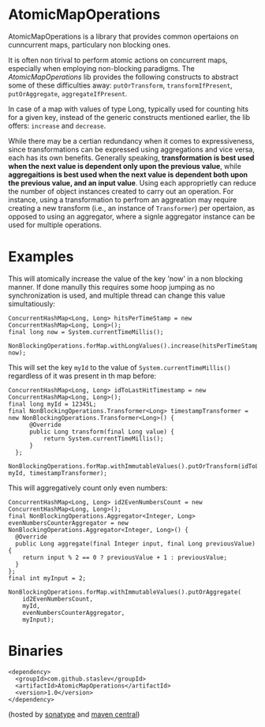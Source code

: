 AtomicMapOperations
===================
AtomicMapOperations is a library that provides common opertaions on cunncurrent maps, particulary non blocking ones.

It is often non tirival to perform atomic actions on concurrent maps, especially when employing non-blocking paradigms. The *AtomicMapOperations* lib provides the following constructs to abstract some of these difficulties away: <code>putOrTransform</code>, <code>transformIfPresent</code>, <code>putOrAggregate</code>, <code>aggregateIfPresent</code>. 

In case of a map with values of type Long, typically used for counting hits for a given key, instead of the generic constructs mentioned earlier, the lib offers: <code>increase</code> and <code>decrease</code>.

While there may be a certian redundancy when it comes to expressiveness, since transformations can be expressed using aggregations and vice versa, each has its own benefits. Generally speaking, **transformation is best used when the next value is dependent only upon the previous value**, while **aggregaitions is best used when the next value is dependent both upon the previous value, and an input value**. Using each approprietly can reduce the number of object instances created to carry out an operation. For instance, using a transformation to perfrom an aggreation may require creating a new transform (i.e., an instance of <code>Transformer</code>) per opertaion, as opposed to using an aggregator, where a signle aggregator instance can be used for multiple operations.

Examples
=======

This will atomically increase the value of the key 'now' in a non blocking manner. If done manully this requires some hoop jumping as no synchronization is used, and multiple thread can change this value simultatiously:
 
    ConcurrentHashMap<Long, Long> hitsPerTimeStamp = new ConcurrentHashMap<Long, Long>();
    final long now = System.currentTimeMillis();
    
    NonBlockingOperations.forMap.withLongValues().increase(hitsPerTimeStamp, now);
    

This will set the key <code>myId</code> to the value of <code>System.currentTimeMillis()</code> regardless of it was present in th map before:

    ConcurrentHashMap<Long, Long> idToLastHitTimestamp = new ConcurrentHashMap<Long, Long>();
    final long myId = 12345L;
    final NonBlockingOperations.Transformer<Long> timestampTransformer = new NonBlockingOperations.Transformer<Long>() {
          @Override
          public Long transform(final Long value) {
              return System.currentTimeMillis();
          }
      };
    
    NonBlockingOperations.forMap.withImmutableValues().putOrTransform(idToLastHitTimestamp, myId, timestampTransformer);
    
 This will aggregatively count only even numbers:  
    
    ConcurrentHashMap<Long, Long> id2EvenNumbersCount = new ConcurrentHashMap<Long, Long>();
    final NonBlockingOperations.Aggregator<Integer, Long> evenNumbersCounterAggregator = new NonBlockingOperations.Aggregator<Integer, Long>() {
      @Override
      public Long aggregate(final Integer input, final Long previousValue) {
        return input % 2 == 0 ? previousValue + 1 : previousValue;
      }
    };
    final int myInput = 2;
    
    NonBlockingOperations.forMap.withImmutableValues().putOrAggregate(
        id2EvenNumbersCount, 
        myId, 
        evenNumbersCounterAggregator, 
        myInput);    
    

Binaries
=========
    <dependency>
      <groupId>com.github.staslev</groupId>
      <artifactId>AtomicMapOperations</artifactId>
      <version>1.0</version>
    </dependency>

(hosted by [sonatype](https://oss.sonatype.org/content/repositories/releases/) and [maven central](http://search.maven.org/))
